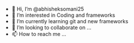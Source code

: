 - 👋 Hi, I’m @abhisheksomani25
- 👀 I’m interested in Coding and frameworks
- 🌱 I’m currently learning git and new frameworks
- 💞️ I’m looking to collaborate on ...
- 📫 How to reach me ...

<!---
abhisheksomani25/abhisheksomani25 is a ✨ special ✨ repository because its `README.md` (this file) appears on your GitHub profile.
You can click the Preview link to take a look at your changes.
--->
